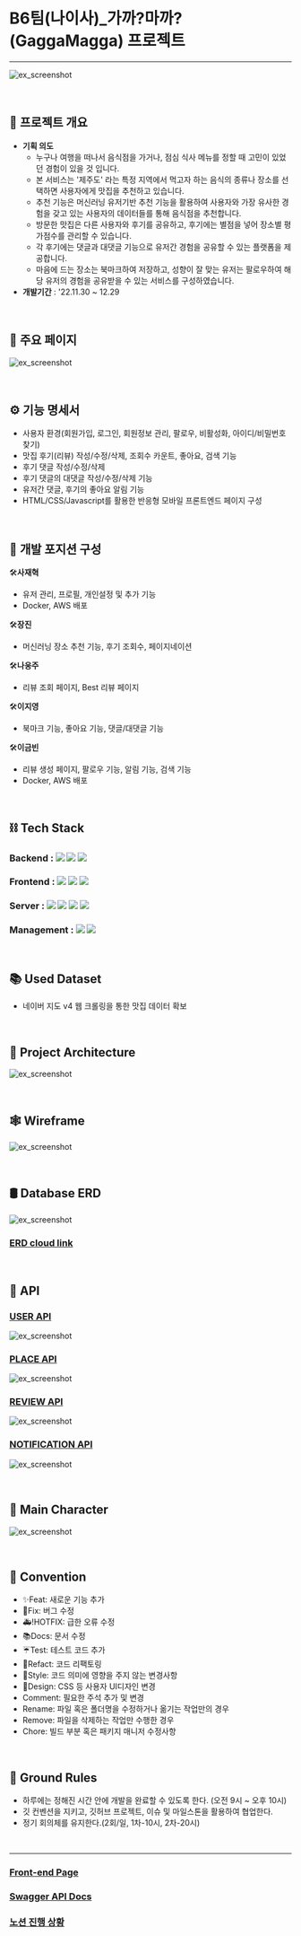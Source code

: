 # B6팀(나이사)_가까?마까?(GaggaMagga) 프로젝트
<hr>

![ex_screenshot](./img/main.png)

<br>

## ****📌 프로젝트 개요****

  - **기획 의도**
    - 누구나 여행을 떠나서 음식점을 가거나, 점심 식사 메뉴를 정할 때 고민이 있었던 경험이 있을 것 입니다.
    - 본 서비스는 '제주도' 라는 특정 지역에서 먹고자 하는 음식의 종류나 장소를 선택하면 사용자에게 맛집을 추천하고 있습니다.
    - 추천 기능은 머신러닝 유저기반 추천 기능을 활용하여 사용자와 가장 유사한 경험을 갖고 있는 사용자의 데이터들를 통해 음식점을 추천합니다.
    - 방문한 맛집은 다른 사용자와 후기를 공유하고, 후기에는 별점을 넣어 장소별 평가점수를 관리할 수 있습니다.
    - 각 후기에는 댓글과 대댓글 기능으로 유저간 경험을 공유할 수 있는 플랫폼을 제공합니다.
    - 마음에 드는 장소는 북마크하여 저장하고, 성향이 잘 맞는 유저는 팔로우하여 해당 유저의 경험을 공유받을 수 있는 서비스를 구성하였습니다.
  - **개발기간** : '22.11.30 ~ 12.29
<br>

## 🥘 ****주요 페이지****

![ex_screenshot](./img/apps.jpg)

<br>

## ⚙ ****기능 명세서****

  - 사용자 환경(회원가입, 로그인, 회원정보 관리, 팔로우, 비활성화, 아이디/비밀번호 찾기)
  - 맛집 후기(리뷰) 작성/수정/삭제, 조회수 카운트, 좋아요, 검색 기능  
  - 후기 댓글 작성/수정/삭제
  - 후기 댓글의 대댓글 작성/수정/삭제 기능
  - 유저간 댓글, 후기의 좋아요 알림 기능
  - HTML/CSS/Javascript를 활용한 반응형 모바일 프론트엔드 페이지 구성

<br>

## 🔨 ****개발 포지션 구성****

  🛠**사재혁**
  - 유저 관리, 프로필, 개인설정 및 추가 기능
  - Docker, AWS 배포

  🛠**장진**
  - 머신러닝 장소 추천 기능, 후기 조회수, 페이지네이션

  🛠**나웅주**
  - 리뷰 조회 페이지, Best 리뷰 페이지 

  🛠**이지영**
  - 북마크 기능, 좋아요 기능, 댓글/대댓글 기능 

  🛠**이금빈**
  - 리뷰 생성 페이지, 팔로우 기능, 알림 기능, 검색 기능
  - Docker, AWS 배포

<br>

## ****⛓ Tech Stack****  

### Backend : <img src="https://img.shields.io/badge/python-3776AB?style=for-the-badge&logo=python&logoColor=white"> <img src="https://img.shields.io/badge/django-092E20?style=for-the-badge&logo=django&logoColor=white"> <img src="https://img.shields.io/badge/django rest framework-092E20?style=for-the-badge&logo=django&logoColor=white">
### Frontend : <img src="https://img.shields.io/badge/html5-E34F26?style=for-the-badge&logo=html5&logoColor=white"> <img src="https://img.shields.io/badge/css-1572B6?style=for-the-badge&logo=css3&logoColor=white"> <img src="https://img.shields.io/badge/javascript-F7DF1E?style=for-the-badge&logo=javascript&logoColor=black"> 
### Server : <img src="https://img.shields.io/badge/AMAZON EC2-FFE900?style=for-the-badge&logo=amazon&logoColor=black"> <img src="https://img.shields.io/badge/DOCKER-3D97FF?style=for-the-badge&logo=docker&logoColor=white"> <img src="https://img.shields.io/badge/GUNICORN-2BB530?style=for-the-badge&logo=gunicorn&logoColor=white"> <img src="https://img.shields.io/badge/NGINX-2F9624?style=for-the-badge&logo=nginx&logoColor=white">
### Management : <img src="https://img.shields.io/badge/github-181717?style=for-the-badge&logo=github&logoColor=white"> <img src="https://img.shields.io/badge/git-F05032?style=for-the-badge&logo=git&logoColor=white">

<br>

## 📚 ****Used Dataset****
  - 네이버 지도 v4 웹 크롤링을 통한 맛집 데이터 확보

<br>

## 🧱 ****Project Architecture****

![ex_screenshot](./img/architecture.png)

<br>

## 🕸 ****Wireframe****
![ex_screenshot](./img/wireframe.png)

<br>

## 🛢 ****Database ERD****

![ex_screenshot](./img/erd.png)
### [ERD cloud link](https://www.erdcloud.com/d/RvXb4PCLq3t3CPb3e)

<br>

## 🎯 ****API****
### [USER API](https://www.notion.so/ea5288cd6b724843aba84b78b367cf2a)

![ex_screenshot](./img/user_api.png)

### [PLACE API](https://www.notion.so/77cdb6c85d724d59a46e38b6d4f307ee)

![ex_screenshot](./img/place_api.png)

### [REVIEW API](https://www.notion.so/6699ab1af4524a04ac4d44bad3294938)

![ex_screenshot](./img/review_api.png)

### [NOTIFICATION API](https://www.notion.so/783dbdb9d49d413ea8167fa98b5dc4ea)

![ex_screenshot](./img/notification_api.png)

<br>

## 🐾 ****Main Character****

![ex_screenshot](./img/character.png)

<br>

## 🤙 ****Convention****

- :sparkles:Feat: 새로운 기능 추가
- :bug:Fix: 버그 수정
- :ambulance:!HOTFIX: 급한 오류 수정
- :books:Docs: 문서 수정
- :umbrella:Test: 테스트 코드 추가
- :hammer:Refact: 코드 리팩토링
- :art:Style: 코드 의미에 영향을 주지 않는 변경사항
- :lipstick:Design: CSS 등 사용자 UI디자인 변경
- Comment: 필요한 주석 추가 및 변경	
- Rename: 파일 혹은 폴더명을 수정하거나 옮기는 작업만의 경우
- Remove: 파일을 삭제하는 작업만 수행한 경우
- Chore: 빌드 부분 혹은 패키지 매니저 수정사항

<br>

## 🙏 ****Ground Rules****

- 하루에는 정해진 시간 안에 개발을 완료할 수 있도록 한다. (오전 9시 ~ 오후 10시)
- 깃 컨벤션을 지키고, 깃허브 프로젝트, 이슈 및 마일스톤을 활용하여 협업한다.
- 정기 회의체를 유지한다.(2회/일, 1차-10시, 2차-20시)

<br>

<hr>

### [Front-end Page](https://github.com/1TEAM12/GaGgaMaGga_FE)
### [Swagger API Docs](http://3.36.51.98/)
### [노션 진행 상황](https://www.notion.so/11-30-12-29-482dc47b71d44e968cf32283bb422238)
